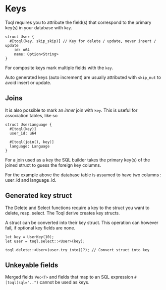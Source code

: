 # Keys
Toql requires you to attribute the field(s) that correspond to the primary key(s) in your database with `key`.


```struct
struct User {
  #[toql(key, skip_skip)] // Key for delete / update, never insert / update
	id: u64
	name: Option<String>
}
```

For composite keys mark multiple fields with the `key`.

Auto generated keys (auto increment) are usually attributed with `skip_mut` to avoid insert or update. 


## Joins
It is also possible to mark an *inner* join with `key`. This is useful for association tables, like so

```struct
struct UserLanguage {
  #[toql(key)] 
  user_id: u64

  #[toql(join(), key)]  
  language: Language
}
```

For a join used as a key the SQL builder takes the primary key(s) of the joined struct to guess the foreign key columns.

For the example above the database table is assumed to have two columns : user_id and language_id.


## Generated key struct
The Delete and Select functions require a key to the struct you want to delete, resp. select. 
The Toql derive creates key structs. 

A struct can be converted into their key struct. This operation can however fail, if optional key fields are none.

```
let key = UserKey(10);
let user = toql.select::<User>(key);

toql.delete::<User>(user.try_into()?); // Convert struct into key

```



## Unkeyable fields
Merged fields `Vec<T>` and fields that map to an SQL expression `#[toql(sql="..")` cannot be used as keys.
